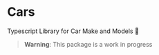 # Cars
Typescript Library for Car Make and Models 🚗

> **Warning**: This package is a work in progress
